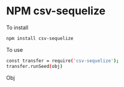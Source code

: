 # NPM csv-sequelize

To install

```bash
npm install csv-sequelize
```

To use

```bash
const transfer = require('csv-sequelize');
transfer.runSeed(obj)
```

Obj
